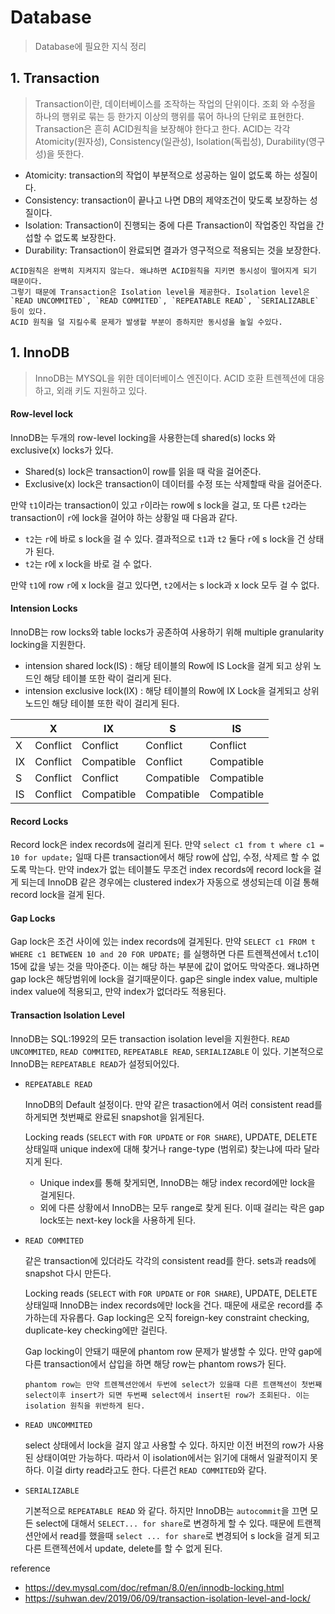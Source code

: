 # Database

> Database에 필요한 지식 정리

## 1. Transaction

> Transaction이란, 데이터베이스를 조작하는 작업의 단위이다. 조회 와 수정을 하나의 행위로 묶는 등 한가지 이상의 행위를 묶어 하나의 단위로 표현한다. Transaction은 흔히 ACID원칙을 보장해야 한다고 한다. ACID는 각각 Atomicity(원자성), Consistency(일관성), Isolation(독립성), Durability(영구성)을 뜻한다.

- Atomicity: transaction의 작업이 부분적으로 성공하는 일이 없도록 하는 성질이다.
- Consistency: transaction이 끝나고 나면 DB의 제약조건이 맞도록 보장하는 성질이다.
- Isolation: Transaction이 진행되는 중에 다른 Transaction이 작업중인 작업을 간섭할 수 없도록 보장한다.
- Durability: Transaction이 완료되면 결과가 영구적으로 적용되는 것을 보장한다.

```
ACID원칙은 완벽히 지켜지지 않는다. 왜냐하면 ACID원칙을 지키면 동시성이 떨어지게 되기 때문이다. 
그렇기 때문에 Transaction은 Isolation level을 제공한다. Isolation level은 
`READ UNCOMMITED`, `READ COMMITED`, `REPEATABLE READ`, `SERIALIZABLE` 등이 있다. 
ACID 원칙을 덜 지킬수록 문제가 발생할 부분이 증하지만 동시성을 높일 수있다.
```

## 1. InnoDB

> InnoDB는 MYSQL을 위한 데이터베이스 엔진이다. ACID 호환 트렌젝션에 대응하고, 외래 키도 지원하고 있다. 

#### Row-level lock

InnoDB는 두개의 row-level locking을 사용한는데 shared(s) locks 와 exclusive(x) locks가 있다.

- Shared(s) lock은 transaction이 row를 읽을 때 락을 걸어준다.
- Exclusive(x) lock은 transaction이 데이터를 수정 또는 삭제할때 락을 걸어준다.

만약 `t1`이라는 transaction이 있고 `r`이라는 row에 s lock을 걸고, 또 다른 `t2`라는 transaction이 `r`에 lock을 걸어야 하는 상황일 때 다음과 같다.

- `t2`는 `r`에 바로 s lock을 걸 수 있다. 결과적으로 `t1`과  `t2` 둘다 `r`에 s lock을 건 상태가 된다.
- `t2`는 r에 x lock을 바로 걸 수 없다.

만약 `t1`에 row `r`에 x lock을 걸고 있다면,  `t2`에서는 s lock과 x lock 모두 걸 수 없다.

#### Intension Locks

InnoDB는 row locks와 table locks가 공존하여 사용하기 위해 multiple granularity locking을 지원한다.



- intension shared lock(IS) : 해당 테이블의 Row에 IS Lock을 걸게 되고 상위 노드인 해당 테이블 또한 락이 걸리게 된다.
- intension exclusive lock(IX) : 해당 테이블의 Row에 IX Lock을 걸게되고 상위 노드인 해당 테이블 또한 락이 걸리게 된다.

|     | X        | IX         | S          | IS         |
| --- | -------- | ---------- | ---------- | ---------- |
| X   | Conflict | Conflict   | Conflict   | Conflict   |
| IX  | Conflict | Compatible | Conflict   | Compatible |
| S   | Conflict | Conflict   | Compatible | Compatible |
| IS  | Conflict | Compatible | Compatible | Compatible |



#### Record Locks

Record lock은 index records에 걸리게 된다. 만약 `select c1 from t where c1 = 10 for update;` 일때 다른 transaction에서 해당 row에 삽입, 수정, 삭제르 할 수 없도록 막는다. 만약 index가 없는 테이블도 무조건 index records에 record lock을 걸게 되는데 InnoDB 같은 경우에는 clustered index가 자동으로 생성되는데 이걸 통해 record lock을 걸게 된다.

#### Gap Locks

Gap lock은 조건 사이에 있는 index records에 걸게된다.  만약 `SELECT c1 FROM t WHERE c1 BETWEEN 10 and 20 FOR UPDATE;` 를 실행하면 다른 트렌젝션에서 t.c1이 15에 값을 넣는 것을 막아준다. 이는 해당 하는 부분에 값이 없어도 막악준다. 왜냐하면 gap lock은 해당범위에 lock을 걸기때문이다. gap은 single index value, multiple index value에 적용되고, 만약 index가 없더라도 적용된다.

#### Transaction Isolation Level

InnoDB는 SQL:1992의 모든 transaction isolation level을 지원한다. `READ UNCOMMITED`, `READ COMMITED`, `REPEATABLE READ`, `SERIALIZABLE` 이 있다. 기본적으로 InnoDB는 `REPEATABLE READ`가 설정되어있다.

- `REPEATABLE READ`
  
  InnoDB의 Default 설정이다. 만약 같은 trasaction에서 여러 consistent read를 하게되면 첫번째로 완료된 snapshot을 읽게된다. 
  
  Locking reads (`SELECT` with `FOR UPDATE` or `FOR SHARE`), UPDATE, DELETE 상태일때 unique index에 대해 찾거나 range-type (범위로) 찾는냐에 따라 달라지게 된다.
  
  - Unique index를 통해 찾게되면, InnoDB는 해당 index record에만 lock을 걸게된다.
  - 외에 다른 상황에서 InnoDB는 모두 range로 찾게 된다. 이때 걸리는 락은 gap lock또는 next-key lock을 사용하게 된다.

- `READ COMMITED`
  
  같은 transaction에 있더라도 각각의 consistent read를 한다. sets과 reads에 snapshot 다시 만든다.
  
  Locking reads (`SELECT` with `FOR UPDATE` or `FOR SHARE`), UPDATE, DELETE 상태일때 InnoDB는 index records에만 lock을 건다. 때문에 새로운 record를 추가하는데 자유롭다. Gap locking은 오직 foreign-key constraint checking, duplicate-key checking에만 걸린다.
  
  Gap locking이 안돼기 때문에 phantom row 문제가 발생할 수 있다. 만약 gap에 다른 transaction에서 삽입을 하면 해당 row는 phantom rows가 된다.
  
  ```
  phantom row는 만약 트렌젝션안에서 두번에 select가 있을때 다른 트랜젝션이 첫번째 select이후 insert가 되면 두번째 select에서 insert된 row가 조회된다. 이는 isolation 원칙을 위반하게 된다.
  ```

- `READ UNCOMMITED`
  
  select 상태에서 lock을 걸지 않고 사용할 수 있다. 하지만 이전 버전의 row가 사용된 상태이여만 가능하다. 따라서 이 isolation에서는 읽기에 대해서 일괄적이지 못하다. 이걸 dirty read라고도 한다. 다른건 `READ COMMITED`와 같다.

- `SERIALIZABLE`
  
  기본적으로 `REPEATABLE READ` 와 같다. 하지만 InnoDB는 `autocommit`을 끄면 모든 select에 대해서 `SELECT... for share`로 변경하게 할 수 있다. 때문에 트랜젝션안에서 read를 했을때 `select ... for share`로 변경되어 s lock을 걸게 되고 다른 트랜젝션에서 update, delete를 할 수 없게 된다.

reference

- https://dev.mysql.com/doc/refman/8.0/en/innodb-locking.html
- https://suhwan.dev/2019/06/09/transaction-isolation-level-and-lock/
